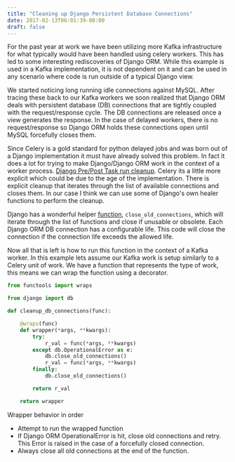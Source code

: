 ```yaml
---
title: "Cleaning up Django Persistent Database Connections"
date: 2017-02-13T06:01:39-08:00
draft: false
---
```


For the past year at work we have been utilizing more Kafka infrastructure for what typically would have been handled using celery workers. This has led to some interesting rediscoveries of Django ORM. While this example is used in a Kafka implementation, it is not dependent on it and can be used in any scenario where code is run outside of a typical Django view.

We started noticing long running idle connections against MySQL. After tracing these back to our Kafka workers we soon realized that Django ORM deals with persistent database (DB) connections that are tightly coupled with the request/response cycle. The DB connections are released once a view generates the response. In the case of delayed workers, there is no request/response so Django ORM holds these connections open until MySQL forcefully closes them.

Since Celery is a gold standard for python delayed jobs and was born out of a Django implementation it must have already solved this problem. In fact it does a lot for trying to make Django/Django ORM work in the context of a worker process. [Django Pre/Post Task run cleanup](https://github.com/celery/celery/blob/master/celery/fixups/django.py#L163). Celery its a little more explicit which could be due to the age of the implementation. There is explicit cleanup that iterates through the list of available connections and closes them. In our case I think we can use some of Django's own healer functions to perform the cleanup.

Django has a wonderful helper [function](https://github.com/django/django/blob/master/django/db/__init__.py#L59), `close_old_connections`, which will iterate through the list of functions and close if unusable or obsolete. Each Django ORM DB connection has a configurable life. This code will close the connection if the connection life exceeds the allowed life.

Now all that is left is how to run this function in the context of a Kafka worker. In this example lets assume our Kafka work is setup similarly to a Celery unit of work. We have a function that represents the type of work, this means we can wrap the function using a decorator. 

```python
from functools import wraps

from django import db

def cleanup_db_connections(func):

    @wraps(func)
    def wrapper(*args, **kwargs):
        try:
            r_val = func(*args, **kwargs)
        except db.OperationalError as e:
            db.close_old_connections()
            r_val = func(*args, **kwargs)
        finally:
            db.close_old_connections()

        return r_val

    return wrapper
```

Wrapper behavior in order

- Attempt to run the wrapped function
- If Django ORM OperationalError is hit, close old connections and retry. This Error is raised in the case of a forcefully closed connection.
- Always close all old connections at the end of the function.
